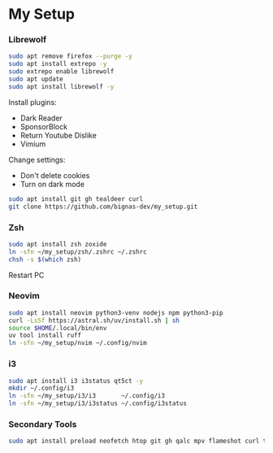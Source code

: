 # My Setup

### Librewolf
```bash
sudo apt remove firefox --purge -y
sudo apt install extrepo -y
sudo extrepo enable librewolf
sudo apt update
sudo apt install librewolf -y
```

Install plugins:
- Dark Reader
- SponsorBlock
- Return Youtube Dislike
- Vimium

Change settings:
- Don't delete cookies
- Turn on dark mode

```bash
sudo apt install git gh tealdeer curl
git clone https://github.com/bignas-dev/my_setup.git
```

### Zsh
```bash
sudo apt install zsh zoxide
ln -sfn ~/my_setup/zsh/.zshrc ~/.zshrc
chsh -s $(which zsh)
```
Restart PC

### Neovim
```bash
sudo apt install neovim python3-venv nodejs npm python3-pip
curl -LsSf https://astral.sh/uv/install.sh | sh
source $HOME/.local/bin/env
uv tool install ruff
ln -sfn ~/my_setup/nvim ~/.config/nvim
```

### i3
```bash
sudo apt install i3 i3status qt5ct -y
mkdir ~/.config/i3
ln -sfn ~/my_setup/i3/i3       ~/.config/i3
ln -sfn ~/my_setup/i3/i3status ~/.config/i3status
```

### Secondary Tools

```bash
sudo apt install preload neofetch htop git gh qalc mpv flameshot curl tmux gimp ffmpeg feh libreoffice
```
